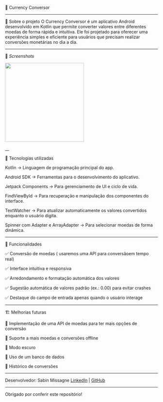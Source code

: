 🏦 Currency Conversor
___

📌 Sobre o projeto
O Currency Conversor é um aplicativo Android desenvolvido em Kotlin que permite converter valores entre diferentes moedas de forma rápida e intuitiva. Ele foi projetado para oferecer uma experiência simples e eficiente para usuários que precisam realizar conversões monetárias no dia a dia.
___

📸 *Screenshots*

<img src="https://github.com/user-attachments/assets/6e5b7a0f-509a-456d-9230-9e537ca49498" width=260/> 

__

🚀 Tecnologias utilizadas

Kotlin → Linguagem de programação principal do app.

Android SDK → Ferramentas para o desenvolvimento do aplicativo.

Jetpack Components → Para gerenciamento de UI e ciclo de vida.

FindViewById → Para recuperação e manipulação dos componentes do interface.

TextWatcher → Para atualizar automaticamente os valores convertidos enquanto o usuário digita.

Spinner com Adapter e ArrayAdapter → Para selecionar moedas de forma dinâmica.
___
🎨 Funcionalidades

✅ Conversão de moedas  ( usaremos uma API para conversãoem tempo real)

✅ Interface intuitiva e responsiva

✅ Arredondamento e formatação automática dos valores

✅ Sugestão automática de valores padrão (ex.: 0.00) para evitar crashes

✅ Destaque do campo de entrada apenas quando o usuário interage

___

🏗 Melhorias futuras

🔹 Implementação de uma API de moedas para ter mais opções de conversão 

🔹 Suporte a mais moedas e conversões offline

🔹 Modo escuro

🔹 Uso de um banco de dados 

🔹 Histórico de conversões

___

Desenvolvedor:
Sabin Missagne
[LinkedIn](https://linkedin.com/in/sabin-missagne/) | [GitHub](https://github.com/m-sabin)  

---
Obrigado por conferir este repositório! 
